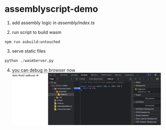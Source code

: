 # assemblyscript-demo

1. add assembly logic in *assembly/index.ts*

2. run script to build wasm
``` npm
npm run asbuild:untouched
```

3. serve static files
``` python
python ./wasmServer.py
```

4. you can debug in browser now
![wasm_debug_chrome](./images/wasm_debug_chrome.jpg)
